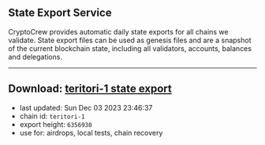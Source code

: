 ## State Export Service
CryptoCrew provides automatic daily state exports for all chains we validate. State export files can be used as genesis files and are a snapshot of the current blockchain state, including all validators, accounts, balances and delegations.

---
**Download: [teritori-1 state export](https://dl.ccvalidators.com/SERVICE/teritori/teritori-1_export_6356930.json)**
---

- last updated: Sun Dec 03 2023 23:46:37
- chain id: `teritori-1`
- export height: `6356930`
- use for: airdrops, local tests, chain recovery
